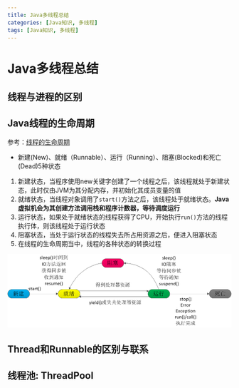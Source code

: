 ```yaml
---
title: Java多线程总结
categories: [Java知识, 多线程]
tags: [Java知识, 多线程]
---
```


# Java多线程总结

## 线程与进程的区别

## Java线程的生命周期
参考：[线程的生命周期](https://www.cnblogs.com/sunddenly/p/4106562.html)
- 新建(New)、就绪（Runnable）、运行（Running）、阻塞(Blocked)和死亡(Dead)5种状态

1. 新建状态，当程序使用new关键字创建了一个线程之后，该线程就处于新建状态，此时仅由JVM为其分配内存，并初始化其成员变量的值
2. 就绪状态，当线程对象调用了`start()`方法之后，该线程处于就绪状态。**Java虚拟机会为其创建方法调用栈和程序计数器，等待调度运行**
3. 运行状态，如果处于就绪状态的线程获得了CPU，开始执行`run()`方法的线程执行体，则该线程处于运行状态
4. 阻塞状态，当处于运行状态的线程失去所占用资源之后，便进入阻塞状态
5. 在线程的生命周期当中，线程的各种状态的转换过程

![线程状态转换图](线程状态转换图.png)

## Thread和Runnable的区别与联系

## 线程池: ThreadPool